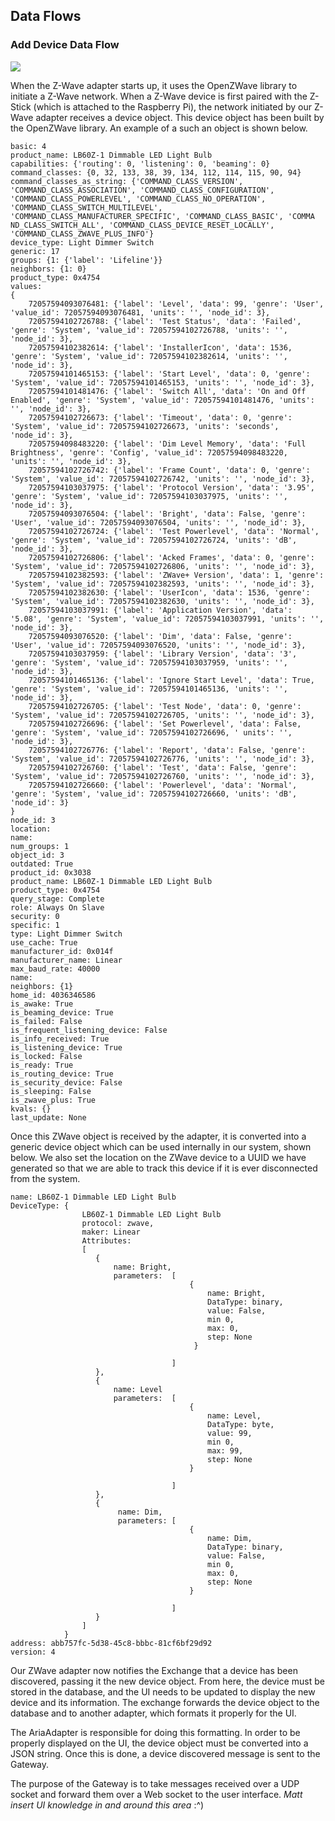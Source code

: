 ## Data Flows

### Add Device Data Flow

![](./uml/addDeviceFlow.png)

When the Z-Wave adapter starts up, it uses the OpenZWave library to initiate a Z-Wave network. When 
a Z-Wave device is first paired with the Z-Stick (which is attached to the Raspberry Pi), the network
initiated by our Z-Wave adapter receives a device object. This device object has been built by the 
OpenZWave library. An example of a such an object is shown below.

```
basic: 4
product_name: LB60Z-1 Dimmable LED Light Bulb
capabilities: {'routing': 0, 'listening': 0, 'beaming': 0}
command_classes: {0, 32, 133, 38, 39, 134, 112, 114, 115, 90, 94}
command_classes_as_string: {'COMMAND_CLASS_VERSION', 'COMMAND_CLASS_ASSOCIATION', 'COMMAND_CLASS_CONFIGURATION', 'COMMAND_CLASS_POWERLEVEL', 'COMMAND_CLASS_NO_OPERATION', 'COMMAND_CLASS_SWITCH_MULTILEVEL', 'COMMAND_CLASS_MANUFACTURER_SPECIFIC', 'COMMAND_CLASS_BASIC', 'COMMA
ND_CLASS_SWITCH_ALL', 'COMMAND_CLASS_DEVICE_RESET_LOCALLY', 'COMMAND_CLASS_ZWAVE_PLUS_INFO'}
device_type: Light Dimmer Switch
generic: 17
groups: {1: {'label': 'Lifeline'}}
neighbors: {1: 0}
product_type: 0x4754
values: 
{
	72057594093076481: {'label': 'Level', 'data': 99, 'genre': 'User', 'value_id': 72057594093076481, 'units': '', 'node_id': 3}, 
	72057594102726788: {'label': 'Test Status', 'data': 'Failed', 'genre': 'System', 'value_id': 72057594102726788, 'units': '', 'node_id': 3},
	72057594102382614: {'label': 'InstallerIcon', 'data': 1536, 'genre': 'System', 'value_id': 72057594102382614, 'units': '', 'node_id': 3}, 
	72057594101465153: {'label': 'Start Level', 'data': 0, 'genre': 'System', 'value_id': 72057594101465153, 'units': '', 'node_id': 3}, 
	72057594101481476: {'label': 'Switch All', 'data': 'On and Off Enabled', 'genre': 'System', 'value_id': 72057594101481476, 'units': '', 'node_id': 3}, 
	72057594102726673: {'label': 'Timeout', 'data': 0, 'genre': 'System', 'value_id': 72057594102726673, 'units': 'seconds', 'node_id': 3}, 
	72057594098483220: {'label': 'Dim Level Memory', 'data': 'Full Brightness', 'genre': 'Config', 'value_id': 72057594098483220, 'units': '', 'node_id': 3}, 
	72057594102726742: {'label': 'Frame Count', 'data': 0, 'genre': 'System', 'value_id': 72057594102726742, 'units': '', 'node_id': 3}, 
	72057594103037975: {'label': 'Protocol Version', 'data': '3.95', 'genre': 'System', 'value_id': 72057594103037975, 'units': '', 'node_id': 3}, 
	72057594093076504: {'label': 'Bright', 'data': False, 'genre': 'User', 'value_id': 72057594093076504, 'units': '', 'node_id': 3}, 
	72057594102726724: {'label': 'Test Powerlevel', 'data': 'Normal', 'genre': 'System', 'value_id': 72057594102726724, 'units': 'dB', 'node_id': 3}, 
	72057594102726806: {'label': 'Acked Frames', 'data': 0, 'genre': 'System', 'value_id': 72057594102726806, 'units': '', 'node_id': 3}, 
	72057594102382593: {'label': 'ZWave+ Version', 'data': 1, 'genre': 'System', 'value_id': 72057594102382593, 'units': '', 'node_id': 3}, 
	72057594102382630: {'label': 'UserIcon', 'data': 1536, 'genre': 'System', 'value_id': 72057594102382630, 'units': '', 'node_id': 3}, 
	72057594103037991: {'label': 'Application Version', 'data': '5.08', 'genre': 'System', 'value_id': 72057594103037991, 'units': '', 'node_id': 3}, 
	72057594093076520: {'label': 'Dim', 'data': False, 'genre': 'User', 'value_id': 72057594093076520, 'units': '', 'node_id': 3}, 
	72057594103037959: {'label': 'Library Version', 'data': '3', 'genre': 'System', 'value_id': 72057594103037959, 'units': '', 'node_id': 3}, 
	72057594101465136: {'label': 'Ignore Start Level', 'data': True, 'genre': 'System', 'value_id': 72057594101465136, 'units': '', 'node_id': 3}, 
	72057594102726705: {'label': 'Test Node', 'data': 0, 'genre': 'System', 'value_id': 72057594102726705, 'units': '', 'node_id': 3}, 
	72057594102726696: {'label': 'Set Powerlevel', 'data': False, 'genre': 'System', 'value_id': 72057594102726696, ' units': '', 'node_id': 3}, 
	72057594102726776: {'label': 'Report', 'data': False, 'genre': 'System', 'value_id': 72057594102726776, 'units': '', 'node_id': 3}, 
	72057594102726760: {'label': 'Test', 'data': False, 'genre': 'System', 'value_id': 72057594102726760, 'units': '', 'node_id': 3}, 
	72057594102726660: {'label': 'Powerlevel', 'data': 'Normal', 'genre': 'System', 'value_id': 72057594102726660, 'units': 'dB', 'node_id': 3}
}
node_id: 3
location:
name:
num_groups: 1
object_id: 3
outdated: True
product_id: 0x3038
product_name: LB60Z-1 Dimmable LED Light Bulb
product_type: 0x4754
query_stage: Complete
role: Always On Slave
security: 0
specific: 1
type: Light Dimmer Switch
use_cache: True
manufacturer_id: 0x014f
manufacturer_name: Linear
max_baud_rate: 40000
name:
neighbors: {1}
home_id: 4036346586
is_awake: True
is_beaming_device: True
is_failed: False
is_frequent_listening_device: False
is_info_received: True
is_listening_device: True
is_locked: False
is_ready: True
is_routing_device: True
is_security_device: False
is_sleeping: False
is_zwave_plus: True
kvals: {}
last_update: None
```

Once this ZWave object is received by the adapter, it is converted into a generic device object which
can be used internally in our system, shown below. We also set the location on the ZWave device to
a UUID we have generated so that we are able to track this device if it is ever disconnected from 
the system.

```
name: LB60Z-1 Dimmable LED Light Bulb 
DeviceType: {
                LB60Z-1 Dimmable LED Light Bulb
                protocol: zwave, 
                maker: Linear
                Attributes: 
                [
                   {
                       name: Bright, 
                       parameters:  [
                                        {
                                            name: Bright,
                                            DataType: binary, 
                                            value: False, 
                                            min 0, 
                                            max: 0, 
                                            step: None
                                         }

                                    ]
                   },
                   {
                       name: Level 
                       parameters:  [ 
                                        {
                                            name: Level, 
                                            DataType: byte, 
                                            value: 99, 
                                            min 0, 
                                            max: 99, 
                                            step: None
                                        }

                                    ]
                   },
                   {
                        name: Dim, 
                        parameters: [
                                        {
                                            name: Dim, 
                                            DataType: binary, 
                                            value: False, 
                                            min 0, 
                                            max: 0, 
                                            step: None
                                        }

                                    ]
                   }
                ]
            }
address: abb757fc-5d38-45c8-bbbc-81cf6bf29d92 
version: 4
```

Our ZWave adapter now notifies the Exchange that a device has been discovered, passing it the new
device object. From here, the device must be stored in the database, and the UI needs to be updated 
to display the new device and its information. The exchange forwards the device object to the 
database and to another adapter, which formats it properly for the UI.

The AriaAdapter is responsible for doing this formatting. In order to be properly displayed on the 
UI, the device object must be converted into a JSON string. Once this is done, a device discovered 
message is sent to the Gateway.

The purpose of the Gateway is to take messages received over a UDP socket and forward them over a 
Web socket to the user interface. *Matt insert UI knowledge in and around this area* :^)
 